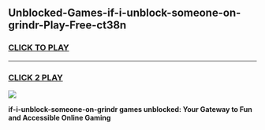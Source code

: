 
## Unblocked-Games-if-i-unblock-someone-on-grindr-Play-Free-ct38n
<h3>
<a href="https://premium76.site?title=if-i-unblock-someone-on-grindr&ref=18A1">CLICK TO PLAY</a></h3>
<hr>

<h3>
<a href="https://premium76.site?title=if-i-unblock-someone-on-grindr&ref=18A1">CLICK 2 PLAY</a>
  
</h3>

<a href="https://premium76.site?title=if-i-unblock-someone-on-grindr&ref=18A1"><img src="https://clearcache.store/games.png"></a>


**if-i-unblock-someone-on-grindr games unblocked: Your Gateway to Fun and Accessible Online Gaming**
